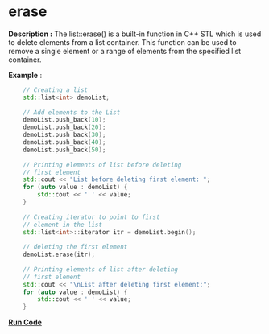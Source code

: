 # erase

**Description :** The list::erase() is a built-in function in C++ STL which is used to delete elements from a list container. This function can be used to remove a single element or a range of elements from the specified list container.
 
**Example** :
```cpp
    // Creating a list 
    std::list<int> demoList; 
  
    // Add elements to the List 
    demoList.push_back(10); 
    demoList.push_back(20); 
    demoList.push_back(30); 
    demoList.push_back(40); 
    demoList.push_back(50); 
  
    // Printing elements of list before deleting 
    // first element 
    std::cout << "List before deleting first element: "; 
    for (auto value : demoList) {
        std::cout << ' ' << value;  
    }
  
    // Creating iterator to point to first 
    // element in the list 
    std::list<int>::iterator itr = demoList.begin(); 
  
    // deleting the first element 
    demoList.erase(itr); 
  
    // Printing elements of list after deleting 
    // first element 
    std::cout << "\nList after deleting first element:"; 
    for (auto value : demoList) {
        std::cout << ' ' << value;  
    }

```
**[Run Code](https://rextester.com/NTAF10410)**
